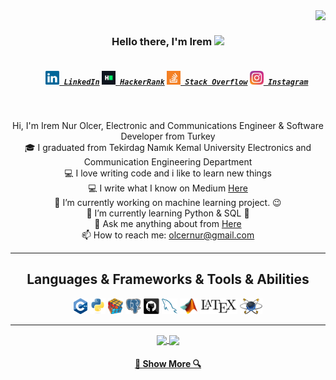 <img align="right" src="https://visitor-badge.laobi.icu/badge?page_id=iremolcer">
<br>
<h3 align="center">
  Hello there, I'm Irem <img src="https://raw.githubusercontent.com/iampavangandhi/iampavangandhi/master/gifs/Hi.gif"width="30px">
</h3>
<h5 align="center">
  <code>
    <a href="https://www.linkedin.com/in/iremnurolcer/" title="LinkedIn Profile"><img width="22" src="https://github.com/iremolcer/iremolcer/blob/main/images/linkedin.svg"> LinkedIn</a></code>
  <code><a href="https://www.hackerrank.com/olcernur?hr_r=1" title="HackerRank Profile"><img width="22" src="https://github.com/iremolcer/iremolcer/blob/main/images/hackerrank.png"> HackerRank</a></code>
  <code><a href="https://stackexchange.com/users/22356669/olcernur" title="Stack Overflow Profile"><img width="22" src="https://github.com/iremolcer/iremolcer/blob/main/images/stackoverflow.svg"> Stack Overflow</a></code>
  <code><a href="https://www.instagram.com/irem_olcerr/" title="Instagram Profile"><img width="22" src="https://github.com/iremolcer/iremolcer/blob/main/images/instagram.svg"> Instagram</a></code>
</h5>
<br>
<p align="center">
  Hi, I'm Irem Nur Olcer, Electronic and Communications Engineer & Software Developer from Turkey
  <br>
  🎓 I graduated from Tekirdag Namık Kemal University Electronics and Communication Engineering Department
  <br>
  💻 I love writing code and i like to learn new things
  <br>
  💻 I write what I know on Medium <a href="https://medium.com/@olcernur" title="Issues">Here</a>
  <br>
  🔭 I’m currently working on machine learning project. 😉
  <br>
  🌱 I’m currently learning Python & SQL 🐍
  <br>
  💬 Ask me anything about from <a href="https://www.linkedin.com/in/iremnurolcer/" title="Issues">Here</a>
  <br>
  📫 How to reach me: <a href="mailto: olcernur@gmail.com">olcernur@gmail.com</a>
  <br>
</p>
<hr>

<h2 align="center">Languages & Frameworks & Tools & Abilities</h2>

<p align="center">
  <code><img title="C++" height="25" src="https://github.com/iremolcer/iremolcer/blob/main/images/C++.svg"></code>
  <code><img title="Python" height="25" src="https://github.com/iremolcer/iremolcer/blob/main/images/python-original.svg"></code>
  <code><img title="Problem Solving" height="25" src="https://github.com/iremolcer/iremolcer/blob/main/images/problemSolving.png"></code>
  <code><img title="PostgreSQL" height="25" src="https://github.com/iremolcer/iremolcer/blob/main/images/postgresql.svg"></code>
  <code><img title="GitHub" height="25" src="https://github.com/iremolcer/iremolcer/blob/main/images/github.svg"></code>
  <code><img title="MySQL" height="25" src="https://github.com/iremolcer/iremolcer/blob/main/images/mysql.svg"></code>
  <code><img title="MATLAB" height="25" src="https://github.com/iremolcer/iremolcer/blob/main/images/Matlab.png"></code>
  <code><img title="LaTeX" height="25" src="https://github.com/iremolcer/iremolcer/blob/main/images/LaTeX.svg"></code>
  <code><img title="Proteus" height="25" src="https://github.com/iremolcer/iremolcer/blob/main/images/proteus.png"></code>
</p>

<hr>

<p align=center>
  <a href="https://github.com/iremolcer/iremolcer" title="Go to Source">
    <img height=175 align="center" src="https://github-readme-stats.vercel.app/api?username=iremolcer&show_icons=true&theme=gotham">
  </a>
  <a href="https://github.com/iremolcer/iremolcer">
  <img height=175 align="center" src="https://github-readme-stats.vercel.app/api/top-langs/?username=iremolcer&hide=c%23,powershell,java&title_color=2aa889&text_color=99d1ce&icon_color=2bbc8a&bg_color=0c1014&langs_count=8&layout=compact" />
  </a>
</p>
<h4 align="center">
  <a href=https://github.com/iremolcer title="Show Repositories">🔎 Show More 🔍</a>
</h4>
